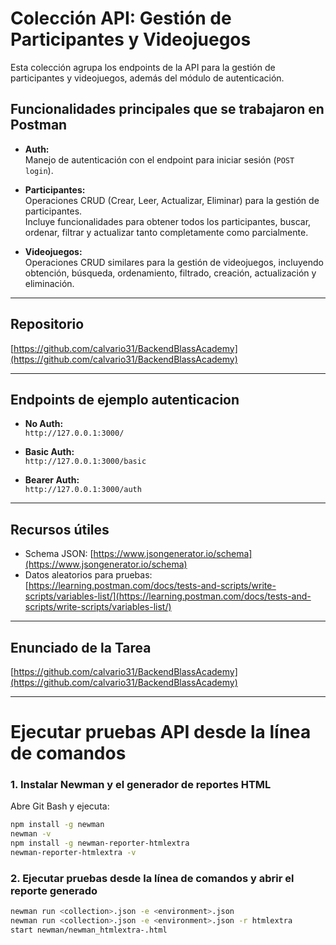 # Colección API: Gestión de Participantes y Videojuegos

Esta colección agrupa los endpoints de la API para la gestión de participantes y videojuegos, además del módulo de autenticación.

## Funcionalidades principales que se trabajaron en Postman

- **Auth:**  
  Manejo de autenticación con el endpoint para iniciar sesión (`POST login`).

- **Participantes:**  
  Operaciones CRUD (Crear, Leer, Actualizar, Eliminar) para la gestión de participantes.  
  Incluye funcionalidades para obtener todos los participantes, buscar, ordenar, filtrar y actualizar tanto completamente como parcialmente.

- **Videojuegos:**  
  Operaciones CRUD similares para la gestión de videojuegos, incluyendo obtención, búsqueda, ordenamiento, filtrado, creación, actualización y eliminación.

---

## Repositorio

[https://github.com/calvario31/BackendBlassAcademy](https://github.com/calvario31/BackendBlassAcademy)

---

## Endpoints de ejemplo autenticacion

- **No Auth:**  
  `http://127.0.0.1:3000/`

- **Basic Auth:**  
  `http://127.0.0.1:3000/basic`

- **Bearer Auth:**  
  `http://127.0.0.1:3000/auth`

---

## Recursos útiles

- Schema JSON: [https://www.jsongenerator.io/schema](https://www.jsongenerator.io/schema)  
- Datos aleatorios para pruebas: [https://learning.postman.com/docs/tests-and-scripts/write-scripts/variables-list/](https://learning.postman.com/docs/tests-and-scripts/write-scripts/variables-list/)

---

## Enunciado de la Tarea

[https://github.com/calvario31/BackendBlassAcademy](https://github.com/calvario31/BackendBlassAcademy)

---

# Ejecutar pruebas API desde la línea de comandos

### 1. Instalar Newman y el generador de reportes HTML

Abre Git Bash y ejecuta:

```bash
npm install -g newman
newman -v
npm install -g newman-reporter-htmlextra
newman-reporter-htmlextra -v
```

### 2. Ejecutar pruebas desde la línea de comandos y abrir el reporte generado

```bash
newman run <collection>.json -e <environment>.json
newman run <collection>.json -e <environment>.json -r htmlextra
start newman/newman_htmlextra-.html
```
